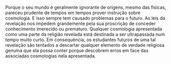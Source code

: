 ﻿Porque o seu mundo é geralmente ignorante de origens, mesmo das físicas, pareceu prudente de tempos em tempos prover instrução sobre cosmologia. E isso sempre tem causado problemas para o futuro. As leis da revelação nos impedem grandemente pela sua proscrição de conceder conhecimento imerecido ou prematuro. Qualquer cosmologia apresentada como uma parte da religião revelada está destinada a ser ultrapassada num tempo muito curto. Em consequência, os estudantes futuros de uma tal revelação são tentados a descartar qualquer elemento de verdade religiosa genuína que ela possa conter porque descobrem erros em face das associadas cosmologias nela apresentada.
